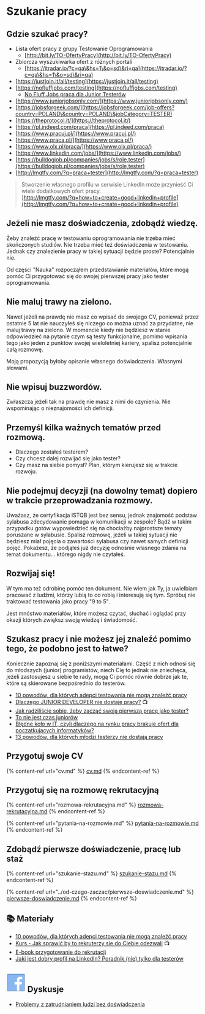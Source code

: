 # Szukanie pracy

## Gdzie szukać pracy?

* Lista ofert pracy z grupy Testowanie Oprogramowania
  * [http://bit.ly/TO-OfertyPracy](http://bit.ly/TO-OfertyPracy)
* Zbiorcza wyszukiwarka ofert z różnych portali
  * [https://itradar.io/?c=qa\&hs=1\&o=sd\&ri=qa](https://itradar.io/?c=qa\&hs=1\&o=sd\&ri=qa)
* [https://justjoin.it/all/testing](https://justjoin.it/all/testing)
* [https://nofluffjobs.com/testing](https://nofluffjobs.com/testing)
  * [No Fluff Jobs praca dla Junior Testerów](https://nofluffjobs.com/jobs/testing?criteria=category%3Dtesting%20seniority%3Dtrainee,junior)
* [https://www.juniorjobsonly.com/](https://www.juniorjobsonly.com/)
* [https://jobsforgeek.com/](https://jobsforgeek.com/job-offers?country=POLAND\&country=POLAND\&jobCategory=TESTER)
* [https://theprotocol.it/](https://theprotocol.it/)
* [https://pl.indeed.com/praca](https://pl.indeed.com/praca)
* [https://www.pracuj.pl/](https://www.pracuj.pl/)
* [https://www.praca.pl/](https://www.praca.pl/)
* [https://www.olx.pl/praca/](https://www.olx.pl/praca/)
* [https://www.linkedin.com/jobs/](https://www.linkedin.com/jobs/)
* [https://bulldogjob.pl/companies/jobs/s/role,tester](https://bulldogjob.pl/companies/jobs/s/role,tester)
* [http://lmgtfy.com/?q=praca+tester](http://lmgtfy.com/?q=praca+tester)

> Stworzenie własnego profilu w serwisie LinkedIn może przynieść Ci wiele dodatkowych ofert pracy.\
> [http://lmgtfy.com/?q=how+to+create+good+linkedin+profile](http://lmgtfy.com/?q=how+to+create+good+linkedin+profile)

## Jeżeli nie masz doświadczenia, zdobądź wiedzę.

Żeby znaleźć pracę w testowaniu oprogramowania nie trzeba mieć skończonych studiów. Nie trzeba mieć też doświadczenia w testowaniu. Jednak czy znalezienie pracy w takiej sytuacji będzie proste? Potencjalnie nie.

Od części "Nauka" rozpocząłem przedstawianie materiałów, które mogą pomóc Ci przygotować się do swojej pierwszej pracy jako tester oprogramowania.

## Nie maluj trawy na zielono.

Nawet jeżeli na prawdę nie masz co wpisać do swojego CV, ponieważ przez ostatnie 5 lat nie nauczyłeś się niczego co można uznać za przydatne, nie maluj trawy na zielono. W momencie kiedy nie będziesz w stanie odpowiedzieć na pytanie czym są testy funkcjonalne, pomimo wpisania tego jako jeden z punktów swojej wieloletniej kariery, spalisz potencjalnie całą rozmowę.

Moją propozycją byłoby opisanie własnego doświadczenia. Własnymi słowami.

## Nie wpisuj buzzwordów.

Zwłaszcza jeżeli tak na prawdę nie masz z nimi do czynienia. Nie wspominając o nieznajomości ich definicji.

## Przemyśl kilka ważnych tematów przed rozmową.

* Dlaczego zostałeś testerem?
* Czy chcesz dalej rozwijać się jako tester?
* Czy masz na siebie pomysł? Plan, którym kierujesz się w trakcie rozwoju.

## Nie podejmuj decyzji (na dowolny temat) dopiero w trakcie przeprowadzania rozmowy.

Uważasz, że certyfikacja ISTQB jest bez sensu, jednak znajomość podstaw sylabusa zdecydowanie pomaga w komunikacji w zespole? Bądź w takim przypadku gotów wypowiedzieć się na chociażby najprostsze tematy poruszane w sylabusie. Spalisz rozmowę, jeżeli w takiej sytuacji nie będziesz miał pojęcia o zawartości sylabusa czy nawet samych definicji pojęć. Pokażesz, że podjąłeś już decyzję odnośnie własnego zdania na temat dokumentu... którego nigdy nie czytałeś.

## Rozwijaj się!

W tym ma też odrobinę pomóc ten dokument. Nie wiem jak Ty, ja uwielbiam pracować z ludźmi, którzy lubią to co robią i interesują się tym. Spróbuj nie traktować testowania jako pracy "9 to 5".

Jest mnóstwo materiałów, które możesz czytać, słuchać i oglądać przy okazji których zwiększ swoją wiedzę i świadomość.

## Szukasz pracy i nie możesz jej znaleźć pomimo tego, że podobno jest to łatwe?

Koniecznie zapoznaj się z poniższymi materiałami. Część z nich odnosi się do młodszych (junior) programistów, niech Cię to jednak nie zniechęca, jeżeli zastosujesz u siebie te rady, mogą Ci pomóc równie dobrze jak te, które są skierowane bezpośrednio do testerów.

* [10 powodów, dla których adepci testowania nie mogą znaleźć pracy](http://testerzy.pl/baza-wiedzy/10-powodow-dla-ktorych-adepci-testowania-nie-moga-znalezc-pracy)
* [Dlaczego JUNIOR DEVELOPER nie dostaje pracy?](https://www.youtube.com/watch?v=Lpvxg5kXb\_c) 📺
* [Jak radziliście sobie, żeby zacząć swoją pierwszą pracę jako tester?](https://www.facebook.com/groups/TestowanieOprogramowania/permalink/1921628921193010/)
* [To nie jest czas juniorów](http://testerzy.pl/baza-wiedzy/to-nie-jest-czas-juniorow)
* [Błędne koło w IT, czyli dlaczego na rynku pracy brakuje ofert dla początkujących informatyków?](https://nofluffjobs.com/blog/bledne-kolo-w-it-czyli-dlaczego-na-rynku-pracy-brakuje-ofert-dla-poczatkujacych-informatykow/)
* [13 powodów, dla których młodzi testerzy nie dostają pracy](https://nofluffjobs.com/juniors/posts/13-powodow-dla-ktorych-mlodzi-testerzy-nie-dostaja-pracy/)

## Przygotuj swoje CV

{% content-ref url="cv.md" %}
[cv.md](cv.md)
{% endcontent-ref %}

## Przygotuj się na rozmowę rekrutacyjną

{% content-ref url="rozmowa-rekrutacyjna.md" %}
[rozmowa-rekrutacyjna.md](rozmowa-rekrutacyjna.md)
{% endcontent-ref %}

{% content-ref url="pytania-na-rozmowie.md" %}
[pytania-na-rozmowie.md](pytania-na-rozmowie.md)
{% endcontent-ref %}

## Zdobądź pierwsze doświadczenie, pracę lub staż

{% content-ref url="szukanie-stazu.md" %}
[szukanie-stazu.md](szukanie-stazu.md)
{% endcontent-ref %}

{% content-ref url="../od-czego-zaczac/pierwsze-doswiadczenie.md" %}
[pierwsze-doswiadczenie.md](../od-czego-zaczac/pierwsze-doswiadczenie.md)
{% endcontent-ref %}

## 📚 Materiały

* [10 powodów, dla których adepci testowania nie mogą znaleźć pracy](http://testerzy.pl/baza-wiedzy/10-powodow-dla-ktorych-adepci-testowania-nie-moga-znalezc-pracy)&#x20;
* [Kurs - Jak sprawić by to rekruterzy się do Ciebie odezwali](https://www.linkedin.com/learning/j-t-o-donnell-on-making-recruiters-come-to-you/welcome) 📺
* [E-book przygotowanie do rekrutacji](https://jakzostactesterem.pl/bezplatny-ebook-pdf-mlodszy-tester-oprogramowania-przygotowanie-do-rekrutacji/)
* [Jaki jest dobry profil na LinkedIn? Poradnik (nie) tylko dla testerów](https://testuj.pl/blog/jaki-jest-dobry-profil-na-linkedin-poradnik-nie-tylko-dla-testerow/)

## <img src="../.gitbook/assets/icons8-facebook-50 (10) (1) (1) (1) (5).png" alt="" data-size="line"> **Dyskusje**

* [Problemy z zatrudnianiem ludzi bez doświadczenia ](https://www.facebook.com/groups/TestowanieOprogramowania/posts/4795134627175744/)
